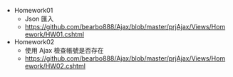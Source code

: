 * Homework01
  * Json 匯入 
  * https://github.com/bearbo888/Ajax/blob/master/prjAjax/Views/Homework/HW01.cshtml
* Homework02 
  * 使用 Ajax 檢查帳號是否存在
  * https://github.com/bearbo888/Ajax/blob/master/prjAjax/Views/Homework/HW02.cshtml
